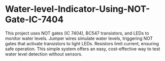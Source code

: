 # Water-level-Indicator-Using-NOT-Gate-IC-7404
This project uses NOT gates (IC 7404), BC547 transistors, and LEDs to monitor water levels. Jumper wires simulate water levels, triggering NOT gates that activate transistors to light LEDs. Resistors limit current, ensuring safe operation. This simple system offers an easy, cost-effective way to test water level detection without sensors.
